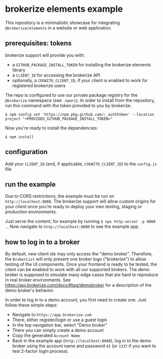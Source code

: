 # brokerize elements example
This repository is a minimalistic showcase for integrating `@brokerize/elements` in a website or web application.

## prerequisites: tokens

brokerize support will provide you with:

- a `GITHUB_PACKAGE_INSTALL_TOKEN` for installing the brokerize elements library
- a `CLIENT_ID` for accessing the brokerize API
- optionally, a `COGNITO_CLIENT_ID`, if your client is enabled to work for registered brokerize users

The repo is configured to use our private package registry for the `@brokerize` namespace (see `.npmrc`). In order to install from the repository, run this command with the token provided to you by brokerize.

```
$ npm config set 'https://npm.pkg.github.com/:_authToken' --location project "<PROVIDED_GITHUB_PACKAGE_INSTALL_TOKEN>"
```

Now you're ready to install the dependencies:

```
$ npm install
```

## configuration

Add your `CLIENT_ID` (and, if applicable, `COGNITO_CLIENT_ID`) to the `config.js` file.

## run the example
Due to CORS restrictions, the example must be run on `http://localhost:8080`. The brokerize support will allow custom origins for your client once you're ready to deploy your own testing, staging or production environments.

Just serve the content, for example by running `$ npx http-server -p 8080 .`. Now navigate to `http://localhost:8080` to see the example app.

## how to log in to a broker
By default, new client ids may only access the "demo broker". Therefore, the `BrokerList` will only present one broker logo ("brokerize") to allow testing of the UI components. Once your frontend is ready to be tested, the client can be enabled to work with all our supported brokers. The demo broker is supposed to simulate many edge cases that are hard to reproduce in real broker environments. See https://api.brokerize.com/docs/#tag/demobroker for a description of the demo broker's behavior.

In order to log in to a demo account, you first need to create one. Just follow these simple steps:
- Navigate to `https://app.brokerize.com`
- There, either register/login or use a guest login
- In the top navigation bar, select "Demo broker"
- There you can simply create a demo account
- Copy the generated `Account Name`
- Back in the example app (`http://localhost:8080`), log in to the demo broker using the account name and password `42` (or `1337` if you want to test 2-factor login process).
